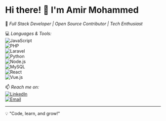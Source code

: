 # Hi there! 👋 I'm Amir Mohammed  

🚀 *Full Stack Developer | Open Source Contributor | Tech Enthusiast*  

💻 *Languages & Tools:*  
![JavaScript](https://img.shields.io/badge/-JavaScript-F7DF1E?style=flat&logo=javascript&logoColor=black)  
![PHP](https://img.shields.io/badge/-PHP-777BB4?style=flat&logo=php&logoColor=white)  
![Laravel](https://img.shields.io/badge/-Laravel-FF2D20?style=flat&logo=laravel&logoColor=white)  
![Python](https://img.shields.io/badge/-Python-3776AB?style=flat&logo=python&logoColor=white)  
![Node.js](https://img.shields.io/badge/-Node.js-339933?style=flat&logo=node.js&logoColor=white)  
![MySQL](https://img.shields.io/badge/-MySQL-4479A1?style=flat&logo=mysql&logoColor=white)  
![React](https://img.shields.io/badge/-React-61DAFB?style=flat&logo=react&logoColor=white)  
![Vue.js](https://img.shields.io/badge/-Vue.js-4FC08D?style=flat&logo=vue.js&logoColor=white)  
  

📫 *Reach me on:*  
[![LinkedIn](https://img.shields.io/badge/LinkedIn-blue?style=flat&logo=linkedin)](https://www.linkedin.com/in/amir-mohammed-1b7ab71bb/)  
[![Email](https://img.shields.io/badge/Email-red?style=flat&logo=gmail&logoColor=white)](mailto:amir.mohmmed.hamed@gmail.com)  

---
💡 "Code, learn, and grow!"
